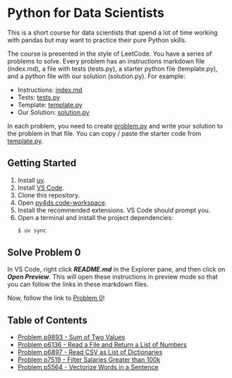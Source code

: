 # Python for Data Scientists

This is a short course for data scientists that spend a lot of time working with pandas but may want to practice their pure Python skills.

The course is presented in the style of LeetCode. You have a series of problems to solve. Every problem has an instructions markdown file (index.md), a file with tests (tests.py), a starter python file (template.py), and a python file with our solution (solution.py). For example:

- Instructions: [index.md](p9893/index.md)
- Tests: [tests.py](p9893/tests.py)
- Template: [template.py](p9893/template.py)
- Our Solution: [solution.py](p9893/solution.py)

In each problem, you need to create [problem.py](p9893/problem.py) and write your solution to the problem in that file. You can copy / paste the starter code from [template.py](p9893/template.py).

## Getting Started

1. Install [uv](https://docs.astral.sh/uv/getting-started/installation/).
1. Install [VS Code](https://code.visualstudio.com/download).
1. Clone this repository.
1. Open [py4ds.code-workspace](py4ds.code-workspace).
1. Install the recommended extensions. VS Code should prompt you.
1. Open a terminal and install the project dependencies:
   ```sh
   $ uv sync
   ```

## Solve Problem 0

In VS Code, right click **_README.md_** in the Explorer pane, and then click on **_Open Preview_**. This will open these instructions in preview mode so that you can follow the links in these markdown files.

Now, follow the link to [Problem 0](p9893/index.md)!

## Table of Contents

- [Problem p9893 - Sum of Two Values](./p9893/index.md)
- [Problem p6136 - Read a File and Return a List of Numbers](./p6136/index.md)
- [Problem p6897 - Read CSV as List of Dictionaries](./p6897/index.md)
- [Problem p7519 - Filter Salaries Greater than 100k](./p7519/index.md)
- [Problem p5564 - Vectorize Words in a Sentence](./p5564/index.md)
